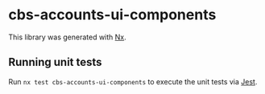 # cbs-accounts-ui-components

This library was generated with [Nx](https://nx.dev).

## Running unit tests

Run `nx test cbs-accounts-ui-components` to execute the unit tests via [Jest](https://jestjs.io).
